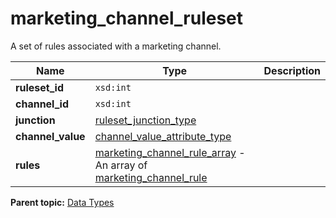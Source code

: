 # marketing_channel_ruleset

A set of rules associated with a marketing channel.

|Name|Type|Description|
|----|----|-----------|
| **ruleset_id** | `xsd:int` | |
| **channel_id** | `xsd:int` | |
| **junction** | [ruleset_junction_type](r_ruleset_junction_type.md#) | |
| **channel_value** | [channel_value_attribute_type](r_channel_value_attribute_type.md#) | |
| **rules** |  [marketing_channel_rule_array](r_marketing_channel_rule_array.md#) - An array of [marketing_channel_rule](r_marketing_channel_rule.md#) | |

**Parent topic:** [Data Types](../data_types/c_datatypes.md)

